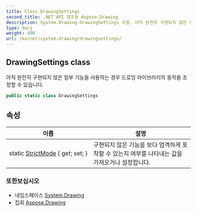 ```yaml
---
title: Class DrawingSettings
second_title: .NET API 참조용 Aspose.Drawing
description: System.Drawing.DrawingSettings 수업. 아직 완전히 구현되지 않은 일부 기능을 사용하는 경우 드로잉 라이브러리의 동작을 조정할 수 있습니다.
type: docs
weight: 490
url: /ko/net/system.drawing/drawingsettings/
---
```

## DrawingSettings class

아직 완전히 구현되지 않은 일부 기능을 사용하는 경우 드로잉 라이브러리의 동작을 조정할 수 있습니다.

```csharp
public static class DrawingSettings
```

## 속성

| 이름 | 설명 |
| --- | --- |
| static [StrictMode](../../system.drawing/drawingsettings/strictmode/) { get; set; } | 구현되지 않은 기능을 보다 엄격하게 포착할 수 있는지 여부를 나타내는 값을 가져오거나 설정합니다. |

### 또한보십시오

* 네임스페이스 [System.Drawing](../../system.drawing/)
* 집회 [Aspose.Drawing](../../)


